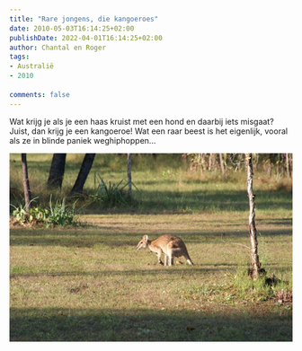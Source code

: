 ```yaml
---
title: "Rare jongens, die kangoeroes"
date: 2010-05-03T16:14:25+02:00
publishDate: 2022-04-01T16:14:25+02:00
author: Chantal en Roger
tags:
- Australië
- 2010

comments: false
---
```


Wat krijg je als je een haas kruist met een hond en daarbij iets misgaat? Juist, dan krijg je een kangoeroe! Wat een raar beest is het eigenlijk, vooral als ze in blinde paniek weghiphoppen…

![Kangoeroe](./images/IMG_30322.jpg)
